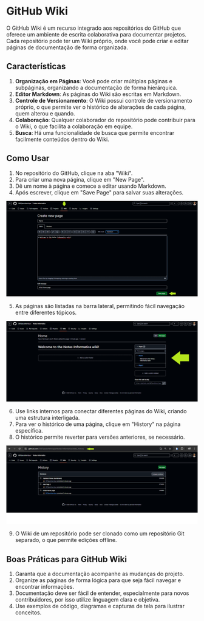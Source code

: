 # GitHub Wiki

O GitHub Wiki é um recurso integrado aos repositórios do GitHub que oferece um ambiente de escrita colaborativa para documentar projetos. Cada repositório pode ter um Wiki próprio, onde você pode criar e editar páginas de documentação de forma organizada.

## Características

1. **Organização em Páginas**: Você pode criar múltiplas páginas e subpáginas, organizando a documentação de forma hierárquica.
2. **Editor Markdown**: As páginas do Wiki são escritas em Markdown.
4. **Controle de Versionamento**: O Wiki possui controle de versionamento próprio, o que permite ver o histórico de alterações de cada página, quem alterou e quando.
5. **Colaboração**: Qualquer colaborador do repositório pode contribuir para o Wiki, o que facilita a colaboração em equipe.
6. **Busca**: Há uma funcionalidade de busca que permite encontrar facilmente conteúdos dentro do Wiki.

## Como Usar

1. No repositório do GitHub, clique na aba "Wiki".
2. Para criar uma nova página, clique em "New Page".
3. Dê um nome à página e comece a editar usando Markdown.
4. Após escrever, clique em "Save Page" para salvar suas alterações.

![Criar Fork](../../img/newWikiPage.png)

5. As páginas são listadas na barra lateral, permitindo fácil navegação entre diferentes tópicos.

![Criar Fork](../../img/pages.png)

6. Use links internos para conectar diferentes páginas do Wiki, criando uma estrutura interligada.
7. Para ver o histórico de uma página, clique em "History" na página específica.
8. O histórico permite reverter para versões anteriores, se necessário.

![Criar Fork](../../img/wikiHistory.png)

9. O Wiki de um repositório pode ser clonado como um repositório Git separado, o que permite edições offline.

## Boas Práticas para GitHub Wiki

1. Garanta que a documentação acompanhe as mudanças do projeto.
2. Organize as páginas de forma lógica para que seja fácil navegar e encontrar informações.
3. Documentação deve ser fácil de entender, especialmente para novos contribuidores, por isso utilize linguagem clara e objetiva.
4. Use exemplos de código, diagramas e capturas de tela para ilustrar conceitos.
